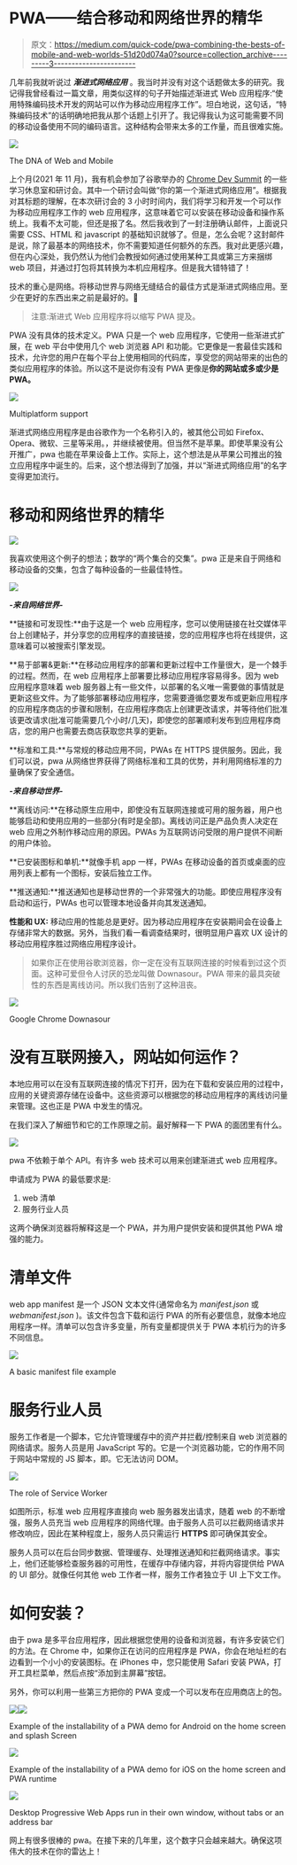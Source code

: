 # PWA——结合移动和网络世界的精华

> 原文：<https://medium.com/quick-code/pwa-combining-the-bests-of-mobile-and-web-worlds-51d20d074a0?source=collection_archive---------3----------------------->

几年前我就听说过 ***渐进式网络应用*** 。我当时并没有对这个话题做太多的研究。我记得我曾经看过一篇文章，用类似这样的句子开始描述渐进式 Web 应用程序:“使用特殊编码技术开发的网站可以作为移动应用程序工作”。坦白地说，这句话，“特殊编码技术”的话明确地把我从那个话题上引开了。我记得我认为这可能需要不同的移动设备使用不同的编码语言。这种结构会带来太多的工作量，而且很难实施。

![](img/f6013767489b95918233fd1d26beb1b4.png)

The DNA of Web and Mobile

上个月(2021 年 11 月)，我有机会参加了谷歌举办的 [Chrome Dev Summit](https://developer.chrome.com/devsummit/) 的一些学习休息室和研讨会。其中一个研讨会叫做“你的第一个渐进式网络应用”。根据我对其标题的理解，在本次研讨会的 3 小时时间内，我们将学习和开发一个可以作为移动应用程序工作的 web 应用程序，这意味着它可以安装在移动设备和操作系统上。我看不太可能，但还是报了名。然后我收到了一封注册确认邮件，上面说只需要 CSS、HTML 和 javascript 的基础知识就够了。但是，怎么会呢？这封邮件是说，除了最基本的网络技术，你不需要知道任何额外的东西。我对此更感兴趣，但在内心深处，我仍然认为他们会教授如何通过使用某种工具或第三方来捆绑 web 项目，并通过打包将其转换为本机应用程序。但是我大错特错了！

技术的重心是网络。将移动世界与网络无缝结合的最佳方式是渐进式网络应用。至少在更好的东西出来之前是最好的。🙂

> 注意:渐进式 Web 应用程序将以缩写 PWA 提及。

PWA 没有具体的技术定义。PWA 只是一个 web 应用程序，它使用一些渐进式扩展，在 web 平台中使用几个 web 浏览器 API 和功能。它更像是一套最佳实践和技术，允许您的用户在每个平台上使用相同的代码库，享受您的网站带来的出色的类似应用程序的体验。所以这不是说你有没有 PWA 更像是**你的网站或多或少是 PWA。**

![](img/0791a9b9f6b4dab117494afcea57fa69.png)

Multiplatform support

渐进式网络应用程序是由谷歌作为一个名称引入的，被其他公司如 Firefox、Opera、微软、三星等采用。，并继续被使用。但当然不是苹果。即使苹果没有公开推广，pwa 也能在苹果设备上工作。实际上，这个想法是从苹果公司推出的独立应用程序中诞生的。后来，这个想法得到了加强，并以“渐进式网络应用”的名字变得更加流行。

# 移动和网络世界的精华

![](img/13446830f0451bd854aaf23a657feb50.png)

我喜欢使用这个例子的想法；数学的“两个集合的交集”。pwa 正是来自于网络和移动设备的交集，包含了每种设备的一些最佳特性。

![](img/3fba44c49da003fe0f8ad683d57ceb60.png)

***-来自网络世界-***

**链接和可发现性:**由于这是一个 web 应用程序，您可以使用链接在社交媒体平台上创建帖子，并分享您的应用程序的直接链接，您的应用程序也将在线提供，这意味着可以被搜索引擎发现。

**易于部署&更新:**在移动应用程序的部署和更新过程中工作量很大，是一个棘手的过程。然而，在 web 应用程序上部署要比移动应用程序容易得多。因为 web 应用程序意味着 web 服务器上有一些文件，以部署的名义唯一需要做的事情就是更新这些文件。为了能够部署移动应用程序，您需要遵循您要发布或更新应用程序的应用程序商店的步骤和限制，在应用程序商店上创建更改请求，并等待他们批准该更改请求(批准可能需要几个小时/几天)，即使您的部署顺利发布到应用程序商店，您的用户也需要去商店获取您共享的更新。

**标准和工具:**与常规的移动应用不同，PWAs 在 HTTPS 提供服务。因此，我们可以说，pwa 从网络世界获得了网络标准和工具的优势，并利用网络标准的力量确保了安全通信。

***-来自移动世界-***

**离线访问:**在移动原生应用中，即使没有互联网连接或可用的服务器，用户也能够启动和使用应用的一些部分(有时是全部)。离线访问正是产品负责人决定在 web 应用之外制作移动应用的原因。PWAs 为互联网访问受限的用户提供不间断的用户体验。

**已安装图标和单机:**就像手机 app 一样，PWAs 在移动设备的首页或桌面的应用列表上都有一个图标，安装后独立工作。

**推送通知:**推送通知也是移动世界的一个非常强大的功能。即使应用程序没有启动和运行，PWAs 也可以管理本地设备并向其发送通知。

**性能和 UX:** 移动应用的性能总是更好。因为移动应用程序在安装期间会在设备上存储非常大的数据。另外，当我们看一看调查结果时，很明显用户喜欢 UX 设计的移动应用程序胜过网络应用程序设计。

> 如果你正在使用谷歌浏览器，你一定在没有互联网连接的时候看到过这个页面。这种可爱但令人讨厌的恐龙叫做 Downasour。PWA 带来的最具突破性的东西是离线访问。所以我们告别了这种沮丧。

![](img/c3e467500412768982c4d5707cca8365.png)

Google Chrome Downasour

# 没有互联网接入，网站如何运作？

本地应用可以在没有互联网连接的情况下打开，因为在下载和安装应用的过程中，应用的关键资源存储在设备中。这些资源可以根据您的移动应用程序的离线访问量来管理。这也正是 PWA 中发生的情况。

在我们深入了解细节和它的工作原理之前。最好解释一下 PWA 的面团里有什么。

![](img/2cc92c8069105cfcc95b7932bd31a25f.png)

pwa 不依赖于单个 API。有许多 web 技术可以用来创建渐进式 web 应用程序。

申请成为 PWA 的最低要求是:

1.  web 清单
2.  服务行业人员

这两个确保浏览器将解释这是一个 PWA，并为用户提供安装和提供其他 PWA 增强的能力。

# 清单文件

web app manifest 是一个 JSON 文本文件(通常命名为 *manifest.json* 或 *webmanifest.json* )。该文件包含下载和运行 PWA 的所有必要信息，就像本地应用程序一样。清单可以包含许多变量，所有变量都提供关于 PWA 本机行为的许多不同信息。

![](img/d3aa17879592b8b440143ed3096119ea.png)

A basic manifest file example

# 服务行业人员

服务工作者是一个脚本，它允许管理缓存中的资产并拦截/控制来自 web 浏览器的网络请求。服务人员是用 JavaScript 写的。它是一个浏览器功能，它的作用不同于网站中常规的 JS 脚本，即。它无法访问 DOM。

![](img/9b59c24a7a270b2e2d23ef3cfaaa0e4a.png)

The role of Service Worker

如图所示，标准 web 应用程序直接向 web 服务器发出请求，随着 web 的不断增强，服务人员充当 web 应用程序的网络代理。由于服务人员可以拦截网络请求并修改响应，因此在某种程度上，服务人员只需运行 **HTTPS** 即可确保其安全。

服务人员可以在后台同步数据、管理缓存、处理推送通知和拦截网络请求。事实上，他们还能够检查服务器的可用性，在缓存中存储内容，并将内容提供给 PWA 的 UI 部分。就像任何其他 web 工作者一样，服务工作者独立于 UI 上下文工作。

# **如何安装？**

由于 pwa 是多平台应用程序，因此根据您使用的设备和浏览器，有许多安装它们的方法。在 Chrome 中，如果你正在访问的应用程序是 PWA，你会在地址栏的右边看到一个小小的安装图标。在 iPhones 中，您只能使用 Safari 安装 PWA，打开工具栏菜单，然后点按“添加到主屏幕”按钮。

另外，你可以利用一些第三方把你的 PWA 变成一个可以发布在应用商店上的包。

![](img/79b6bc3325eda4a1af1366a1addc3e38.png)![](img/d928b2e1fa21c130dc7dacbd51a61325.png)

Example of the installability of a PWA demo for Android on the home screen and splash Screen

![](img/0bf41bdcdb4030158cd9b74b407ef7f2.png)

Example of the installability of a PWA demo for iOS on the home screen and PWA runtime

![](img/b238edadc43f53b1c18dc94605c162d3.png)

Desktop Progressive Web Apps run in their own window, without tabs or an address bar

网上有很多很棒的 pwa。在接下来的几年里，这个数字只会越来越大。确保这项伟大的技术在你的雷达上！